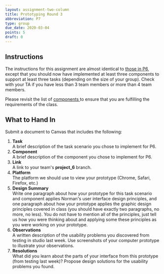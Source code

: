 ```yaml
---
layout: assignment-two-column
title: Prototyping Round 3
abbreviation: P7
type: group
due_date: 2020-03-04
points: 5
draft: 0
---
```


## Instructions
The instructions for this assignment are almost identical to [those in P6](p6), except that you should now have implemented at least three components to support at least three tasks (depending on the size of your group). Check with your TA if you have less than 3 team members or more than 4 team members.

Please revisit the list of <a href="components" class="pj">components <i class="fas fa-link"></i></a> to ensure that you are fulfilling the requirements of the class.

## What to Hand In
Submit a document to Canvas that includes the following:

1. **Task**<br> A brief description of the task scenario you chose to implement for P6.
2. **Component**<br> A brief description of the component you chose to implement for P6.
3. **Link**<br>A link to your team's **project_6** branch. 
4. **Platform**<br>The platform we should use to view your prototype (Chrome, Safari, Firefox, etc.)
5. **Design Summary**<br>Write one paragraph about how your prototype for this task scenario and component applies Norman's user interface design principles, and one paragraph about how your prototype applies the graphic design principles covered in class (you should have exactly two paragraphs, no more, no less). You do not have to mention all of the principles, just tell us how you were thinking about and applying some these principles as you were working on your prototype.
6. **Observations**<br>A written description of the usability problems you discovered from testing in studio last week. Use screenshots of your computer prototype to illustrate your observations.
7. **Resolutions**<br>What did you learn about the parts of your interface from this prototype (from testing last week)? Propose design solutions for the usability problems you found.